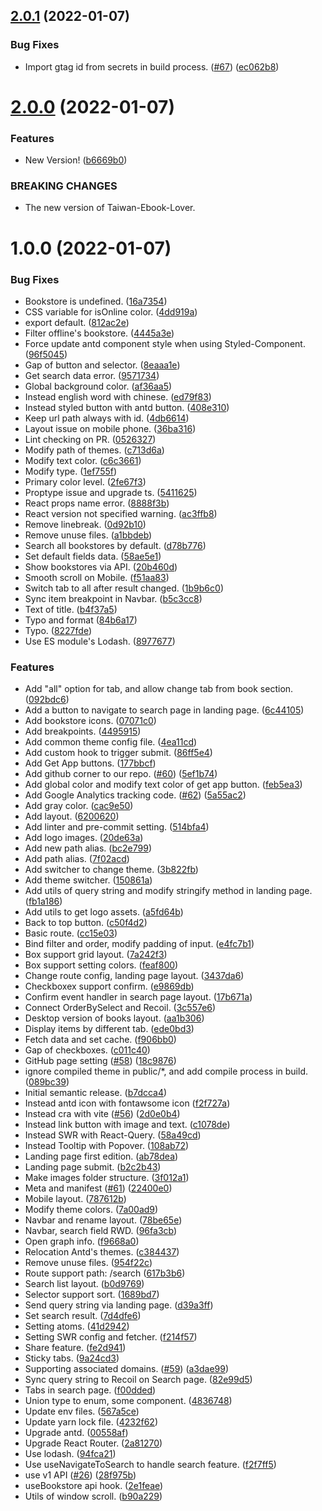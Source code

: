 ## [2.0.1](https://github.com/Taiwan-Ebook-Lover/Taiwan-Ebook-Lover.github.io/compare/v2.0.0...v2.0.1) (2022-01-07)


### Bug Fixes

* Import gtag id from secrets in build process. ([#67](https://github.com/Taiwan-Ebook-Lover/Taiwan-Ebook-Lover.github.io/issues/67)) ([ec062b8](https://github.com/Taiwan-Ebook-Lover/Taiwan-Ebook-Lover.github.io/commit/ec062b88d1d142a504658a27f206a6bafdbbfe89))

# [2.0.0](https://github.com/Taiwan-Ebook-Lover/Taiwan-Ebook-Lover.github.io/compare/v1.0.0...v2.0.0) (2022-01-07)


### Features

* New Version! ([b6669b0](https://github.com/Taiwan-Ebook-Lover/Taiwan-Ebook-Lover.github.io/commit/b6669b006238ac4efe9750f2419c6f0049e078a6))


### BREAKING CHANGES

* The new version of Taiwan-Ebook-Lover.

# 1.0.0 (2022-01-07)


### Bug Fixes

* Bookstore is undefined. ([16a7354](https://github.com/Taiwan-Ebook-Lover/Taiwan-Ebook-Lover.github.io/commit/16a7354884a61474739a182743c7352c88f3c8b1))
* CSS variable for isOnline color. ([4dd919a](https://github.com/Taiwan-Ebook-Lover/Taiwan-Ebook-Lover.github.io/commit/4dd919a84b69f2510ffed7ac42eefdf5f93773d3))
* export default. ([812ac2e](https://github.com/Taiwan-Ebook-Lover/Taiwan-Ebook-Lover.github.io/commit/812ac2e41d6a03e2c9cf169aa47c4a39ab1d1394))
* Filter offline's bookstore. ([4445a3e](https://github.com/Taiwan-Ebook-Lover/Taiwan-Ebook-Lover.github.io/commit/4445a3e3694bdb729269804559a1e4e0b2ca7dbf))
* Force update antd component style when using Styled-Component. ([96f5045](https://github.com/Taiwan-Ebook-Lover/Taiwan-Ebook-Lover.github.io/commit/96f504593edef33323c6315ae58ab429b4c88dd8))
* Gap of button and selector. ([8eaaa1e](https://github.com/Taiwan-Ebook-Lover/Taiwan-Ebook-Lover.github.io/commit/8eaaa1ee6499a6888e57cc8a96da134dcf7630c1))
* Get search data error. ([9571734](https://github.com/Taiwan-Ebook-Lover/Taiwan-Ebook-Lover.github.io/commit/95717346c20409258eca2aae344b17789cb7725c))
* Global background color. ([af36aa5](https://github.com/Taiwan-Ebook-Lover/Taiwan-Ebook-Lover.github.io/commit/af36aa544d7e89f333ffbe7b566a4a008c77c93b))
* Instead english word with chinese. ([ed79f83](https://github.com/Taiwan-Ebook-Lover/Taiwan-Ebook-Lover.github.io/commit/ed79f8356af0ca0bc961a32431daf3be9a3fa546))
* Instead styled button with antd button. ([408e310](https://github.com/Taiwan-Ebook-Lover/Taiwan-Ebook-Lover.github.io/commit/408e3106d2838e764bf1fe0347875b1335ee9099))
* Keep url path always with id. ([4db6614](https://github.com/Taiwan-Ebook-Lover/Taiwan-Ebook-Lover.github.io/commit/4db66144c2bdd994c3bd5cda3d31d45b8d1c9c49))
* Layout issue on mobile phone. ([36ba316](https://github.com/Taiwan-Ebook-Lover/Taiwan-Ebook-Lover.github.io/commit/36ba3163e2d7a916cbf6708f1dde113cb33781f0))
* Lint checking on PR. ([0526327](https://github.com/Taiwan-Ebook-Lover/Taiwan-Ebook-Lover.github.io/commit/0526327890e0f00a017669e764ff0677623e3ae6))
* Modify path of themes. ([c713d6a](https://github.com/Taiwan-Ebook-Lover/Taiwan-Ebook-Lover.github.io/commit/c713d6a9bf0f6f2248f4e78ec6d65b0489b3c182))
* Modify text color. ([c6c3661](https://github.com/Taiwan-Ebook-Lover/Taiwan-Ebook-Lover.github.io/commit/c6c3661ff1ac2bcc5918c1b462278085600441a6))
* Modify type. ([1ef755f](https://github.com/Taiwan-Ebook-Lover/Taiwan-Ebook-Lover.github.io/commit/1ef755f0493d80a7def3ec8264147f466eb0ef7c))
* Primary color level. ([2fe67f3](https://github.com/Taiwan-Ebook-Lover/Taiwan-Ebook-Lover.github.io/commit/2fe67f3ac4de8ec966717795f24fd78f923d6e9c))
* Proptype issue and upgrade ts. ([5411625](https://github.com/Taiwan-Ebook-Lover/Taiwan-Ebook-Lover.github.io/commit/54116250a9489568b03c9f35ced01d7ecccacc43))
* React props name error. ([8888f3b](https://github.com/Taiwan-Ebook-Lover/Taiwan-Ebook-Lover.github.io/commit/8888f3bcdb498ff96935ecb6bf907f2aa3b0c0ba))
* React version not specified warning. ([ac3ffb8](https://github.com/Taiwan-Ebook-Lover/Taiwan-Ebook-Lover.github.io/commit/ac3ffb8c60195b943b6ec194d1a9892cf8d4d4bb))
* Remove linebreak. ([0d92b10](https://github.com/Taiwan-Ebook-Lover/Taiwan-Ebook-Lover.github.io/commit/0d92b10208dd9b17ce83f837b0360c17835c3a3f))
* Remove unuse files. ([a1bbdeb](https://github.com/Taiwan-Ebook-Lover/Taiwan-Ebook-Lover.github.io/commit/a1bbdeb6667d613dc0e73cfb240405aed998a9d0))
* Search all bookstores by default. ([d78b776](https://github.com/Taiwan-Ebook-Lover/Taiwan-Ebook-Lover.github.io/commit/d78b7761c15ac8abffcce14c3141b8469a1f7e6d))
* Set default fields data. ([58ae5e1](https://github.com/Taiwan-Ebook-Lover/Taiwan-Ebook-Lover.github.io/commit/58ae5e144e273bade9d1ca1fc70b54c25ef4ecec))
* Show bookstores via API. ([20b460d](https://github.com/Taiwan-Ebook-Lover/Taiwan-Ebook-Lover.github.io/commit/20b460dc3f8150b1b275480799e9c469364102c1))
* Smooth scroll on Mobile. ([f51aa83](https://github.com/Taiwan-Ebook-Lover/Taiwan-Ebook-Lover.github.io/commit/f51aa83205354bfc278f3ccf8dd84247ccece8c6))
* Switch tab to all after result changed. ([1b9b6c0](https://github.com/Taiwan-Ebook-Lover/Taiwan-Ebook-Lover.github.io/commit/1b9b6c0da6c861d3a048a61c0837c00758e394f6))
* Sync item breakpoint in Navbar. ([b5c3cc8](https://github.com/Taiwan-Ebook-Lover/Taiwan-Ebook-Lover.github.io/commit/b5c3cc8be5e0690df5bfcead860c88bb3350cdaa))
* Text of title. ([b4f37a5](https://github.com/Taiwan-Ebook-Lover/Taiwan-Ebook-Lover.github.io/commit/b4f37a51498a7ab889ea6f8afa6b40c9c568a3ec))
* Typo and format ([84b6a17](https://github.com/Taiwan-Ebook-Lover/Taiwan-Ebook-Lover.github.io/commit/84b6a17cb06529539607f708c54958bbea575d54))
* Typo. ([8227fde](https://github.com/Taiwan-Ebook-Lover/Taiwan-Ebook-Lover.github.io/commit/8227fdecf65d433a622cb1355807337612e16f2e))
* Use ES module's Lodash. ([8977677](https://github.com/Taiwan-Ebook-Lover/Taiwan-Ebook-Lover.github.io/commit/8977677d67cfe9851f0e7ca9bf7c60094af0381b))


### Features

* Add "all" option for tab, and allow change tab from book section. ([092bdc6](https://github.com/Taiwan-Ebook-Lover/Taiwan-Ebook-Lover.github.io/commit/092bdc6493c3770bfe5d5197765e555c13a4ef8d))
* Add a button to navigate to search page in landing page. ([6c44105](https://github.com/Taiwan-Ebook-Lover/Taiwan-Ebook-Lover.github.io/commit/6c44105ab736282652ef07ac00a1548c88b1594a))
* Add bookstore icons. ([07071c0](https://github.com/Taiwan-Ebook-Lover/Taiwan-Ebook-Lover.github.io/commit/07071c0bdf7fa406beab6ab5c32c1cce77f99d1f))
* Add breakpoints. ([4495915](https://github.com/Taiwan-Ebook-Lover/Taiwan-Ebook-Lover.github.io/commit/4495915ca842020512746889e80ca033f7be7cba))
* Add common theme config file. ([4ea11cd](https://github.com/Taiwan-Ebook-Lover/Taiwan-Ebook-Lover.github.io/commit/4ea11cd3d66591b5d21249a61492ef48760f7587))
* Add custom hook to trigger submit. ([86ff5e4](https://github.com/Taiwan-Ebook-Lover/Taiwan-Ebook-Lover.github.io/commit/86ff5e44d94d909d9ad4aee89755d5a22ae1c4e9))
* Add Get App buttons. ([177bbcf](https://github.com/Taiwan-Ebook-Lover/Taiwan-Ebook-Lover.github.io/commit/177bbcf8383130b79c6de7a64ec30255cabd6bc1))
* Add github corner to our repo. ([#60](https://github.com/Taiwan-Ebook-Lover/Taiwan-Ebook-Lover.github.io/issues/60)) ([5ef1b74](https://github.com/Taiwan-Ebook-Lover/Taiwan-Ebook-Lover.github.io/commit/5ef1b74d3819366531da976b1a203adb6a8be894))
* Add global color and modify text color of get app button. ([feb5ea3](https://github.com/Taiwan-Ebook-Lover/Taiwan-Ebook-Lover.github.io/commit/feb5ea3f657cac3edb85365660bd4a0dee66d6a9))
* Add Google Analytics tracking code. ([#62](https://github.com/Taiwan-Ebook-Lover/Taiwan-Ebook-Lover.github.io/issues/62)) ([5a55ac2](https://github.com/Taiwan-Ebook-Lover/Taiwan-Ebook-Lover.github.io/commit/5a55ac2719f2a22237377599743d68606b677e25))
* Add gray color. ([cac9e50](https://github.com/Taiwan-Ebook-Lover/Taiwan-Ebook-Lover.github.io/commit/cac9e50ab7ce58d1d9e2faf3eba71d83396a8840))
* Add layout. ([6200620](https://github.com/Taiwan-Ebook-Lover/Taiwan-Ebook-Lover.github.io/commit/620062097a347693c0e3d271cd2f98767299b7af))
* Add linter and pre-commit setting. ([514bfa4](https://github.com/Taiwan-Ebook-Lover/Taiwan-Ebook-Lover.github.io/commit/514bfa4c85d9b2a05045be9d2a79ec14a45afa4f))
* Add logo images. ([20de63a](https://github.com/Taiwan-Ebook-Lover/Taiwan-Ebook-Lover.github.io/commit/20de63ab6fb77093dfe42754d47a72f2618091eb))
* Add new path alias. ([bc2e799](https://github.com/Taiwan-Ebook-Lover/Taiwan-Ebook-Lover.github.io/commit/bc2e7995708336b0ef8970303acc489a4961f390))
* Add path alias. ([7f02acd](https://github.com/Taiwan-Ebook-Lover/Taiwan-Ebook-Lover.github.io/commit/7f02acd2e5d2ac1979c8a534a1480e07731ffc4d))
* Add switcher to change theme. ([3b822fb](https://github.com/Taiwan-Ebook-Lover/Taiwan-Ebook-Lover.github.io/commit/3b822fbfc67764be62b65c2c203a25be031ccf8e))
* Add theme switcher. ([150861a](https://github.com/Taiwan-Ebook-Lover/Taiwan-Ebook-Lover.github.io/commit/150861af4ea8fab6f7e0c98072cb09ea9fd2aea2))
* Add utils of query string and modify stringify method in landing page. ([fb1a186](https://github.com/Taiwan-Ebook-Lover/Taiwan-Ebook-Lover.github.io/commit/fb1a1860f4d8b9602375ff5dd3fa9472cf4b5163))
* Add utils to get logo assets. ([a5fd64b](https://github.com/Taiwan-Ebook-Lover/Taiwan-Ebook-Lover.github.io/commit/a5fd64b0dbba4dfd66b827cc2ebb267a5efda184))
* Back to top button. ([c50f4d2](https://github.com/Taiwan-Ebook-Lover/Taiwan-Ebook-Lover.github.io/commit/c50f4d2427d4940d353241c2646a6a5227ae4177))
* Basic route. ([cc15e03](https://github.com/Taiwan-Ebook-Lover/Taiwan-Ebook-Lover.github.io/commit/cc15e030f43e18bd2daa884acdf89a2b2f3941cb))
* Bind filter and order, modify padding of input. ([e4fc7b1](https://github.com/Taiwan-Ebook-Lover/Taiwan-Ebook-Lover.github.io/commit/e4fc7b1d8a1ad289f64ccb1e9212506a08e84328))
* Box support grid layout. ([7a242f3](https://github.com/Taiwan-Ebook-Lover/Taiwan-Ebook-Lover.github.io/commit/7a242f3a10f524ce21e11998de49a216f28fcd2f))
* Box support setting colors. ([feaf800](https://github.com/Taiwan-Ebook-Lover/Taiwan-Ebook-Lover.github.io/commit/feaf8001090b8ca8482c8d5edb811aefd401707f))
* Change route config, landing page layout. ([3437da6](https://github.com/Taiwan-Ebook-Lover/Taiwan-Ebook-Lover.github.io/commit/3437da6d59959b8b6b240b9eaeed64f8931ac107))
* Checkboxex support confirm. ([e9869db](https://github.com/Taiwan-Ebook-Lover/Taiwan-Ebook-Lover.github.io/commit/e9869dbdca691dfa376b9382d660a566a8ab5ad0))
* Confirm event handler in search page layout. ([17b671a](https://github.com/Taiwan-Ebook-Lover/Taiwan-Ebook-Lover.github.io/commit/17b671a251f2780991d53a939fe29af0960b0a94))
* Connect OrderBySelect and Recoil. ([3c557e6](https://github.com/Taiwan-Ebook-Lover/Taiwan-Ebook-Lover.github.io/commit/3c557e69990c6fdc3c71684ffb7a9f8366341714))
* Desktop version of books layout. ([aa1b306](https://github.com/Taiwan-Ebook-Lover/Taiwan-Ebook-Lover.github.io/commit/aa1b306ec1db0ac97952cee434333db9f5ebab89))
* Display items by different tab. ([ede0bd3](https://github.com/Taiwan-Ebook-Lover/Taiwan-Ebook-Lover.github.io/commit/ede0bd3c04359fac82d8170f13b79ac437415418))
* Fetch data and set cache. ([f906bb0](https://github.com/Taiwan-Ebook-Lover/Taiwan-Ebook-Lover.github.io/commit/f906bb09acdec0f33bb011f6c5050593e7409b1a))
* Gap of checkboxes. ([c011c40](https://github.com/Taiwan-Ebook-Lover/Taiwan-Ebook-Lover.github.io/commit/c011c40077a5aed877f49cbbea72c4d7200eaee1))
* GitHub page setting ([#58](https://github.com/Taiwan-Ebook-Lover/Taiwan-Ebook-Lover.github.io/issues/58)) ([18c9876](https://github.com/Taiwan-Ebook-Lover/Taiwan-Ebook-Lover.github.io/commit/18c98764b6fef298d714d677c1c28a9b1ad93176))
* ignore compiled theme in public/*, and add compile process in build. ([089bc39](https://github.com/Taiwan-Ebook-Lover/Taiwan-Ebook-Lover.github.io/commit/089bc391cc17c28ff39f5b710764b4d5375f8ded))
* Initial semantic release. ([b7dcca4](https://github.com/Taiwan-Ebook-Lover/Taiwan-Ebook-Lover.github.io/commit/b7dcca4d24828bd079399e0f6404b890e5578aae))
* Instead antd icon with fontawsome icon ([f2f727a](https://github.com/Taiwan-Ebook-Lover/Taiwan-Ebook-Lover.github.io/commit/f2f727ad991f32b237a8e5f2901217b042095961))
* Instead cra with vite ([#56](https://github.com/Taiwan-Ebook-Lover/Taiwan-Ebook-Lover.github.io/issues/56)) ([2d0e0b4](https://github.com/Taiwan-Ebook-Lover/Taiwan-Ebook-Lover.github.io/commit/2d0e0b43881838cbf85ead9ac921c17773639fed))
* Instead link button with image and text. ([c1078de](https://github.com/Taiwan-Ebook-Lover/Taiwan-Ebook-Lover.github.io/commit/c1078dec416e51a3ba687b59d8d3e70299127908))
* Instead SWR with React-Query. ([58a49cd](https://github.com/Taiwan-Ebook-Lover/Taiwan-Ebook-Lover.github.io/commit/58a49cd174bd54968063019832ab416a5d9d7050))
* Instead Tooltip with Popover. ([108ab72](https://github.com/Taiwan-Ebook-Lover/Taiwan-Ebook-Lover.github.io/commit/108ab722094b3e091b299992e3a9516be10d2bcc))
* Landing page first edition. ([ab78dea](https://github.com/Taiwan-Ebook-Lover/Taiwan-Ebook-Lover.github.io/commit/ab78dea53afdd5b3fcb5664ed49e0b5eda9344b2))
* Landing page submit. ([b2c2b43](https://github.com/Taiwan-Ebook-Lover/Taiwan-Ebook-Lover.github.io/commit/b2c2b43e6a586367c2483559e71bd9656fefd458))
* Make images folder structure. ([3f012a1](https://github.com/Taiwan-Ebook-Lover/Taiwan-Ebook-Lover.github.io/commit/3f012a1e5753223cdd6a57a7dc6ee7a332e18639))
* Meta and manifest ([#61](https://github.com/Taiwan-Ebook-Lover/Taiwan-Ebook-Lover.github.io/issues/61)) ([22400e0](https://github.com/Taiwan-Ebook-Lover/Taiwan-Ebook-Lover.github.io/commit/22400e0011a2c796001be3b1fe07c0e215eaa978))
* Mobile layout. ([787612b](https://github.com/Taiwan-Ebook-Lover/Taiwan-Ebook-Lover.github.io/commit/787612bebcbcb6407c951f6b3fde760504978025))
* Modify theme colors. ([7a00ad9](https://github.com/Taiwan-Ebook-Lover/Taiwan-Ebook-Lover.github.io/commit/7a00ad958efebee41f966c0aa35909179dfa7280))
* Navbar and rename layout. ([78be65e](https://github.com/Taiwan-Ebook-Lover/Taiwan-Ebook-Lover.github.io/commit/78be65eec6d922988f27192722746f97cca11357))
* Navbar, search field RWD. ([96fa3cb](https://github.com/Taiwan-Ebook-Lover/Taiwan-Ebook-Lover.github.io/commit/96fa3cbb3aa7abce188f661e1487e6c10b31ebce))
* Open graph info. ([f9668a0](https://github.com/Taiwan-Ebook-Lover/Taiwan-Ebook-Lover.github.io/commit/f9668a0b826cc266c96c46d32ec617884bc4f6dd))
* Relocation Antd's themes. ([c384437](https://github.com/Taiwan-Ebook-Lover/Taiwan-Ebook-Lover.github.io/commit/c38443715b5a50559ff1d9185ad9d4fb36acfbd0))
* Remove unuse files. ([954f22c](https://github.com/Taiwan-Ebook-Lover/Taiwan-Ebook-Lover.github.io/commit/954f22ca9db4870dc699282d58096383e80177c6))
* Route support path: /search ([617b3b6](https://github.com/Taiwan-Ebook-Lover/Taiwan-Ebook-Lover.github.io/commit/617b3b696a43fa60de40bf0a393756ba35e885be))
* Search list layout. ([b0d9769](https://github.com/Taiwan-Ebook-Lover/Taiwan-Ebook-Lover.github.io/commit/b0d9769d90bc2c596667c870dc034834fd77dc12))
* Selector support sort. ([1689bd7](https://github.com/Taiwan-Ebook-Lover/Taiwan-Ebook-Lover.github.io/commit/1689bd7ed210f5aa71e931361671665636cfcf4f))
* Send query string via landing page. ([d39a3ff](https://github.com/Taiwan-Ebook-Lover/Taiwan-Ebook-Lover.github.io/commit/d39a3ff6e94ee94709751d987de641dea1b647dc))
* Set search result. ([7d4dfe6](https://github.com/Taiwan-Ebook-Lover/Taiwan-Ebook-Lover.github.io/commit/7d4dfe6d9ce83219a77aac41367148ead6274536))
* Setting atoms. ([41d2942](https://github.com/Taiwan-Ebook-Lover/Taiwan-Ebook-Lover.github.io/commit/41d2942dda4c0323dd35dafa390cc77e36a6953d))
* Setting SWR config and fetcher. ([f214f57](https://github.com/Taiwan-Ebook-Lover/Taiwan-Ebook-Lover.github.io/commit/f214f57eafbf18daf31af0d86cb68dae20b9c073))
* Share feature. ([fe2d941](https://github.com/Taiwan-Ebook-Lover/Taiwan-Ebook-Lover.github.io/commit/fe2d9413a3224865243266ea78482a72bbaa89ec))
* Sticky tabs. ([9a24cd3](https://github.com/Taiwan-Ebook-Lover/Taiwan-Ebook-Lover.github.io/commit/9a24cd37423d10047f523a7a9cc4f4d6616c700e))
* Supporting associated domains. ([#59](https://github.com/Taiwan-Ebook-Lover/Taiwan-Ebook-Lover.github.io/issues/59)) ([a3dae99](https://github.com/Taiwan-Ebook-Lover/Taiwan-Ebook-Lover.github.io/commit/a3dae9908a28a21be1c29ba917ce41870c02f37d))
* Sync query string to Recoil on Search page. ([82e99d5](https://github.com/Taiwan-Ebook-Lover/Taiwan-Ebook-Lover.github.io/commit/82e99d52845d01c17d10ac34cb7bd2184638a065))
* Tabs in search page. ([f00dded](https://github.com/Taiwan-Ebook-Lover/Taiwan-Ebook-Lover.github.io/commit/f00ddeddfeac9cfab7ade2493bf3b24f495bab29))
* Union type to enum, some component. ([4836748](https://github.com/Taiwan-Ebook-Lover/Taiwan-Ebook-Lover.github.io/commit/483674834808097f7931a645b5d8643d45fa8d02))
* Update env files. ([567a5ce](https://github.com/Taiwan-Ebook-Lover/Taiwan-Ebook-Lover.github.io/commit/567a5ce538886bd4d825c8eb433e8327edab7038))
* Update yarn lock file. ([4232f62](https://github.com/Taiwan-Ebook-Lover/Taiwan-Ebook-Lover.github.io/commit/4232f62157efb94fc34301fd98d748471d9b0e1d))
* Upgrade antd. ([00558af](https://github.com/Taiwan-Ebook-Lover/Taiwan-Ebook-Lover.github.io/commit/00558afbcdb6c2109e8471e8843dc20313224724))
* Upgrade React Router. ([2a81270](https://github.com/Taiwan-Ebook-Lover/Taiwan-Ebook-Lover.github.io/commit/2a81270031fb5bd794610d0033744de6e9aa4396))
* Use lodash. ([94fca21](https://github.com/Taiwan-Ebook-Lover/Taiwan-Ebook-Lover.github.io/commit/94fca21ac211de0eb6f0a7f157cad8bf02ac5cc8))
* Use useNavigateToSearch to handle search feature. ([f2f7ff5](https://github.com/Taiwan-Ebook-Lover/Taiwan-Ebook-Lover.github.io/commit/f2f7ff5c81d165f66058fcccfb2620d2713a671e))
* use v1 API ([#26](https://github.com/Taiwan-Ebook-Lover/Taiwan-Ebook-Lover.github.io/issues/26)) ([28f975b](https://github.com/Taiwan-Ebook-Lover/Taiwan-Ebook-Lover.github.io/commit/28f975b5b3d1c5e5becd723494a9fef4b820d9ec))
* useBookstore api hook. ([2e1feae](https://github.com/Taiwan-Ebook-Lover/Taiwan-Ebook-Lover.github.io/commit/2e1feaecd3e9ad4200ee44debb5a5df0150d1a54))
* Utils of window scroll. ([b90a229](https://github.com/Taiwan-Ebook-Lover/Taiwan-Ebook-Lover.github.io/commit/b90a229298adb139a0ca76d2857476a7ea72c386))
